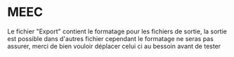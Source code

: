 # MEEC

Le fichier "Export" contient le formatage pour les fichiers de sortie, la sortie est possible dans d'autres fichier cependant le formatage ne seras pas assurer, merci
de bien vouloir déplacer celui ci au bessoin avant de tester
